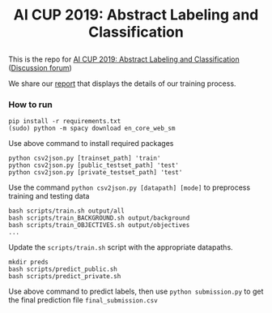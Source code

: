# <p align=center>AI CUP 2019: Abstract Labeling and Classification</p>

This is the repo for [AI CUP 2019: Abstract Labeling and Classification](https://tbrain.trendmicro.com.tw/Competitions/Details/8) ([Discussion forum](https://tbrain.trendmicro.com.tw/Discussion/Forum/9))

We share our [report](https://drive.google.com/drive/folders/1OT7nlSMP1-E_FJkDYe6V4xI0KYhyEJdt) that displays the details of our training process.

### How to run

```
pip install -r requirements.txt
(sudo) python -m spacy download en_core_web_sm
```
Use above command to install required packages

```
python csv2json.py [trainset_path] 'train'
python csv2json.py [public_testset_path] 'test'
python csv2json.py [private_testset_path] 'test'
```
Use the command `python csv2json.py [datapath] [mode]` to preprocess training and testing data

```
bash scripts/train.sh output/all
bash scripts/train_BACKGROUND.sh output/background
bash scripts/train_OBJECTIVES.sh output/objectives
...
```
Update the `scripts/train.sh` script with the appropriate datapaths.

```
mkdir preds
bash scripts/predict_public.sh
bash scripts/predict_private.sh
```
Use above command to predict labels, then use `python submission.py` to get the final prediction file `final_submission.csv`


